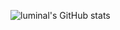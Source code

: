 ![luminal's GitHub stats](https://github-readme-stats.vercel.app/api?username=1luminal&show_icons=true&hide=commits&theme=radical)

<picture>
  <source
    srcset="https://github-readme-stats.vercel.app/api?username=1luminal&show_icons=true&hide=commits&theme=radical"
    media="(prefers-color-scheme: dark)"
  />
  <source
    srcset="https://github-readme-stats.vercel.app/api?username=1luminal&show_icons=true&hide=commits"
    media="(prefers-color-scheme: light), (prefers-color-scheme: no-preference)"
  />
</picture>

<!--
**1luminal/1luminal** is a ✨ _special_ ✨ repository because its `README.md` (this file) appears on your GitHub profile.

Here are some ideas to get you started:

- 🔭 I’m currently working on ...
- 🌱 I’m currently learning ...
- 👯 I’m looking to collaborate on ...
- 🤔 I’m looking for help with ...
- 💬 Ask me about ...
- 📫 How to reach me: ...
- 😄 Pronouns: ...
- ⚡ Fun fact: ...
-->
